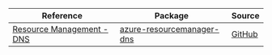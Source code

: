 | Reference | Package | Source |
|---|---|---|
|[Resource Management - DNS](resourcemanager-dns-readme.md)|[azure-resourcemanager-dns](https://repo1.maven.org/maven2/com/azure/resourcemanager/azure-resourcemanager-dns)|[GitHub](https://github.com/Azure/azure-sdk-for-java/blob/main/sdk/dns/azure-resourcemanager-dns)|
